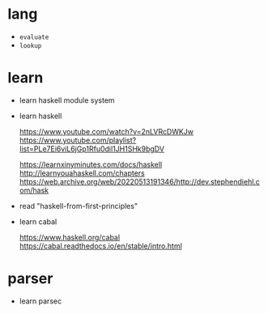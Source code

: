 # lang

- `evaluate`
- `lookup`

# learn

- learn haskell module system

- learn haskell

  https://www.youtube.com/watch?v=2nLVRcDWKJw
  https://www.youtube.com/playlist?list=PLe7Ei6viL6jGp1Rfu0dil1JH1SHk9bgDV

  https://learnxinyminutes.com/docs/haskell
  http://learnyouahaskell.com/chapters
  https://web.archive.org/web/20220513191346/http://dev.stephendiehl.com/hask

- read "haskell-from-first-principles"

- learn cabal

  https://www.haskell.org/cabal
  https://cabal.readthedocs.io/en/stable/intro.html

# parser

- learn parsec

